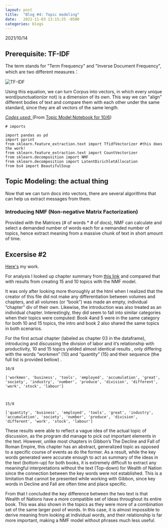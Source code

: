 ```yaml
---
layout: post
title:  "Blog #4: Topic modeling"
date:   2021-11-03 13:15:25 -0500 
categories: blogs
---
```

2021/10/14
## Prerequisite: TF-IDF  

The term stands for "Term Frequency" and "Inverse Document Frequency", which are two different measures：

![TF-IDF](/DH/Resources/B4F1.png "TF-IDF")

Using this equation, we can turn Corpus into vectors, in which every unique word/punctuation(or not) is a dimension of its own. This way we can "align" different bodies of text and compare them with each other under the same standard, since they are all vectors of the same length.

*<u> Codes used: </u>* (From [Topic Model Notebook for 10/6][Topic Model Notebook for 10/6])

    # imports

    import pandas as pd
    import pprint
    from sklearn.feature_extraction.text import TfidfVectorizer #this does the work!
    from sklearn.feature_extraction.text import CountVectorizer
    from sklearn.decomposition import NMF
    from sklearn.decomposition import LatentDirichletAllocation
    from bs4 import BeautifulSoup

## Topic Modeling: the actual thing

Now that we can turn docs into vectors, there are several algorithms that can help us extract messages from them.

### Introducing NMF (Non-negative Matrix Factorization)

Provided with the Matrices (# of words * # of docs), NMF can calculate and select a demanded number of words each for a nemanded number of topics, hence extract meaning from a massive chunk of text in short amount of time.

## Excersise #2

[Here's][colab] my work.

For analysis I looked up chapter summary from [this link][summary] and compared that with results from creating 15 and 10 topics with the NMF model.

 

It was only after looking more thoroughly at the html when I realized that the creator of this file did not make any differentiation between volumes and chapters, and all volumes (or “book”) was made an empty, individual “chapter” div of their own. Likewise, the introduction was also treated as an individual chapter. Interestingly, they did seem to fall into similar categories when their topics were computed: Book 4and 5 were in the same category for both 10 and 15 topics,  the intro and book 2 also shared the same topics in both scenarios.

 

For the first actual chapter (labeled as chapter 03 in the dataframe), introducing and discussing the division of labor and it’s relationship with productivity, 10 and 15 topics yielded almost identical results , only differing with the words “workmen” (10) and “quantity” (15) and their sequence  (the full list is provided bellow) .

 

    10/8

    ['workmen', 'business', 'tools', 'employed', 'accumulation', 'great', 'society', 'industry', 'number', 'produce', 'division', 'different', 'work', 'stock', 'labour']

    

    15/8

    ['quantity', 'business', 'employed', 'tools', 'great', 'industry', 'accumulation', 'society', 'number', 'produce', 'division', 'different', 'work', 'stock', 'labour']

 

These results were able to reflect a vague idea of the actual topic of discussion, as the program did manage to pick out important elements in the text. However, unlike most chapters in Gibbon’s The Decline and Fall of Roman Empire, this chapter has an abstract, generalized topic as opposed to a specific course of events as do the former. As a result, while the key words generated were accurate enough to act as summary of the ideas in the text (bottom-up) for both books, it is extremely difficult to extract any meaningful interpretations without the text (Top-down) for Wealth of Nation since the connection between the key words were not established. This is a limitation that cannot be presented while working with Gibbon, since key words in Decline and Fall are often time and place specific.

 

From that I concluded the key difference between the two text is that Wealth of Nations have a more compatible set of ideas throughout its entire book. This was also shown in the topics as they were more of a combination set of the same larger pool of words. In this case, it is almost impossible to derive meaning from looking at individual words, and their relationship is far more important, making a NMF model without phrases much less useful.



[Topic Model Notebook for 10/6]:https://colab.research.google.com/drive/1G8utcCpXXw0Ovub8Pz7M5lRA3m2xSeVf?usp=sharing
[colab]:https://colab.research.google.com/drive/1wtDXGYdBTbowzfYEupJi-BCjHUFdMCag?usp=sharing 
[summary]:https://www.coursehero.com/lit/The-Wealth-of-Nations/volume-1-book-1-chapter-1-summary/